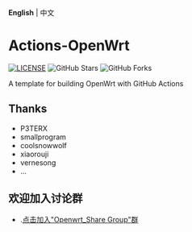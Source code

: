 **English** | 中文

# Actions-OpenWrt

[![LICENSE](https://img.shields.io/github/license/mashape/apistatus.svg?style=flat-square&label=LICENSE)](https://github.com/P3TERX/Actions-OpenWrt/blob/master/LICENSE)
![GitHub Stars](https://img.shields.io/github/stars/P3TERX/Actions-OpenWrt.svg?style=flat-square&label=Stars&logo=github)
![GitHub Forks](https://img.shields.io/github/forks/P3TERX/Actions-OpenWrt.svg?style=flat-square&label=Forks&logo=github)

A template for building OpenWrt with GitHub Actions

## Thanks

- P3TERX
- smallprogram
- coolsnowwolf
- xiaorouji
- vernesong
- ...


## 欢迎加入讨论群
- .[点击加入"Openwrt_Share Group"群](https://t.me/openwrt_lede_v2ray_plugin)
